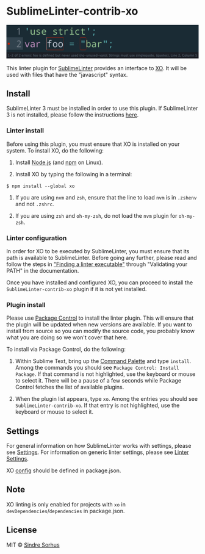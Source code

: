 # SublimeLinter-contrib-xo

![](screenshot.png)

This linter plugin for [SublimeLinter][docs] provides an interface to [XO](https://github.com/sindresorhus/xo). It will be used with files that have the "javascript" syntax.


## Install

SublimeLinter 3 must be installed in order to use this plugin. If SublimeLinter 3 is not installed, please follow the instructions [here][installation].

### Linter install

Before using this plugin, you must ensure that XO is installed on your system. To install XO, do the following:

1. Install [Node.js](http://nodejs.org) (and [npm](https://github.com/joyent/node/wiki/Installing-Node.js-via-package-manager) on Linux).

1. Install XO by typing the following in a terminal:

```
$ npm install --global xo
```

1. If you are using `nvm` and `zsh`, ensure that the line to load `nvm` is in `.zshenv` and not `.zshrc`.

1. If you are using `zsh` and `oh-my-zsh`, do not load the `nvm` plugin for `oh-my-zsh`.

### Linter configuration

In order for XO to be executed by SublimeLinter, you must ensure that its path is available to SublimeLinter. Before going any further, please read and follow the steps in ["Finding a linter executable"](http://sublimelinter.readthedocs.org/en/latest/troubleshooting.html#finding-a-linter-executable) through "Validating your PATH" in the documentation.

Once you have installed and configured XO, you can proceed to install the `SublimeLinter-contrib-xo` plugin if it is not yet installed.

### Plugin install

Please use [Package Control][pc] to install the linter plugin. This will ensure that the plugin will be updated when new versions are available. If you want to install from source so you can modify the source code, you probably know what you are doing so we won't cover that here.

To install via Package Control, do the following:

1. Within Sublime Text, bring up the [Command Palette][cmd] and type `install`. Among the commands you should see `Package Control: Install Package`. If that command is not highlighted, use the keyboard or mouse to select it. There will be a pause of a few seconds while Package Control fetches the list of available plugins.

1. When the plugin list appears, type `xo`. Among the entries you should see `SublimeLinter-contrib-xo`. If that entry is not highlighted, use the keyboard or mouse to select it.


## Settings

For general information on how SublimeLinter works with settings, please see [Settings][settings]. For information on generic linter settings, please see [Linter Settings][linter-settings].

XO [config](https://github.com/sindresorhus/xo#config) should be defined in package.json.


## Note

XO linting is only enabled for projects with `xo` in `devDependencies`/`dependencies` in package.json.


## License

MIT © [Sindre Sorhus](https://sindresorhus.com)


[docs]: http://sublimelinter.readthedocs.org
[installation]: http://sublimelinter.readthedocs.org/en/latest/installation.html
[locating-executables]: http://sublimelinter.readthedocs.org/en/latest/usage.html#how-linter-executables-are-located
[pc]: https://packagecontrol.io/installation
[cmd]: http://docs.sublimetext.info/en/sublime-text-3/extensibility/command_palette.html
[settings]: http://sublimelinter.readthedocs.org/en/latest/settings.html
[linter-settings]: http://sublimelinter.readthedocs.org/en/latest/linter_settings.html
[inline-settings]: http://sublimelinter.readthedocs.org/en/latest/settings.html#inline-settings
